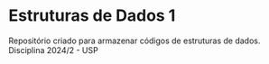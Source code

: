 # Estruturas de Dados 1
Repositório criado para armazenar códigos de estruturas de dados.
Disciplina 2024/2 - USP 
